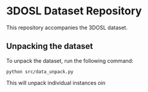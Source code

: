 # 3DOSL Dataset Repository

This repository accompanies the 3DOSL dataset.



## Unpacking the dataset
To unpack the dataset, run the following command:

```
python src/data_unpack.py
```
This will unpack individual instances oin 
## 
